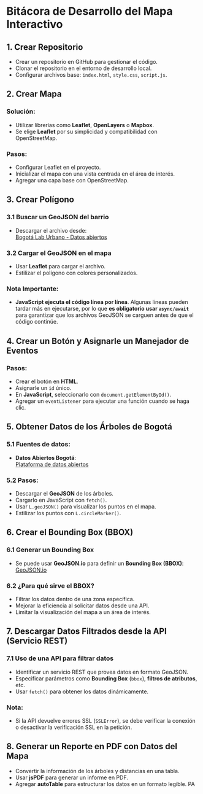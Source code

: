 # Bitácora de Desarrollo del Mapa Interactivo

## 1. Crear Repositorio
- Crear un repositorio en GitHub para gestionar el código.
- Clonar el repositorio en el entorno de desarrollo local.
- Configurar archivos base: `index.html`, `style.css`, `script.js`.

## 2. Crear Mapa
### Solución:
- Utilizar librerías como **Leaflet**, **OpenLayers** o **Mapbox**.
- Se elige **Leaflet** por su simplicidad y compatibilidad con OpenStreetMap.

### Pasos:
- Configurar Leaflet en el proyecto.
- Inicializar el mapa con una vista centrada en el área de interés.
- Agregar una capa base con OpenStreetMap.

## 3. Crear Polígono
### 3.1 Buscar un GeoJSON del barrio
- Descargar el archivo desde:  
  [Bogotá Lab Urbano - Datos abiertos](https://bogota-laburbano.opendatasoft.com/explore/dataset/barrios-bogota/export/)

### 3.2 Cargar el GeoJSON en el mapa
- Usar **Leaflet** para cargar el archivo.
- Estilizar el polígono con colores personalizados.

### Nota Importante:
- **JavaScript ejecuta el código línea por línea**. Algunas líneas pueden tardar más en ejecutarse, por lo que **es obligatorio usar `async/await`** para garantizar que los archivos GeoJSON se carguen antes de que el código continúe.

## 4. Crear un Botón y Asignarle un Manejador de Eventos
### Pasos:
- Crear el botón en **HTML**.
- Asignarle un `id` único.
- En **JavaScript**, seleccionarlo con `document.getElementById()`.
- Agregar un `eventListener` para ejecutar una función cuando se haga clic.

## 5. Obtener Datos de los Árboles de Bogotá
### 5.1 Fuentes de datos:
- **Datos Abiertos Bogotá**:  
  [Plataforma de datos abiertos](https://datosabiertos.bogota.gov.co)

### 5.2 Pasos:
- Descargar el **GeoJSON** de los árboles.
- Cargarlo en JavaScript con `fetch()`.
- Usar `L.geoJSON()` para visualizar los puntos en el mapa.
- Estilizar los puntos con `L.circleMarker()`.

## 6. Crear el Bounding Box (BBOX)
### 6.1 Generar un Bounding Box
- Se puede usar **GeoJSON.io** para definir un **Bounding Box (BBOX)**:  
  [GeoJSON.io](https://geojson.io/#map=15.07/4.6917/-74.06557)

### 6.2 ¿Para qué sirve el BBOX?
- Filtrar los datos dentro de una zona específica.
- Mejorar la eficiencia al solicitar datos desde una API.
- Limitar la visualización del mapa a un área de interés.

## 7. Descargar Datos Filtrados desde la API (Servicio REST)
### 7.1 Uso de una API para filtrar datos
- Identificar un servicio REST que provea datos en formato GeoJSON.
- Especificar parámetros como **Bounding Box** (`bbox`), **filtros de atributos**, etc.
- Usar `fetch()` para obtener los datos dinámicamente.

### Nota:
- Si la API devuelve errores SSL (`SSLError`), se debe verificar la conexión o desactivar la verificación SSL en la petición.

## 8. Generar un Reporte en PDF con Datos del Mapa
- Convertir la información de los árboles y distancias en una tabla.
- Usar **jsPDF** para generar un informe en PDF.
- Agregar **autoTable** para estructurar los datos en un formato legible.
PA
